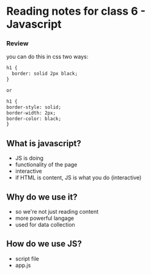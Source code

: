 # Reading notes for class 6 - Javascript
### Review
you can do this in css two ways:
```markdown
h1 {
  border: solid 2px black;
}

or

h1 {
border-style: solid;
border-width: 2px;
border-color: black;
}
```
## What is javascript?
- JS is doing
- functionality of the page
- interactive
- if HTML is content, JS is what you do (interactive)

## Why do we use it?
- so we're not just reading content
- more powerful langage
- used for data collection

## How do we use JS?
- script file
- app.js
